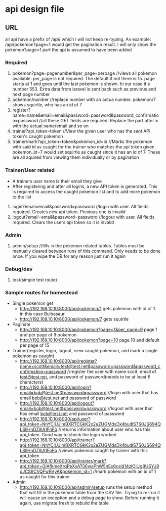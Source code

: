 # api design file

## URL
all api have a prefix of /api/ which I will not keep re-typing. An example: /api/pokemon?page=1 would get the pagination result. I will only show the pokemon?page=1 part the api is assumed to have been added

### Required
1. pokemon?page=pagenumber&per_page=perpage //views all pokemon available. per_page is not required. The default if not there is 15. page starts at 1 and goes until the last pokemon is shown. In our case it's number 553. Extra data from laravel is sent back such as previous and next page number
2. pokemon/number //replace number with an actua number. pokemon/7 shows squirtle, who has an id of 7
3. register?name=name&email=email&password=password&password_confirmation=password //all these GET fields are required. Replace the part after = with the actual name/email and so on
4. trainer?api_token=token //View the given user who has the sent API token's caught pokemon
5. trainer/mark?api_token=token&pokemon_id=id //Marks the pokemon with said id as caught for the trainer who matches the api token given. pokemon_id=7 would set squirtle as caught since it has an id of 7. These are all aquired from viewing them individually or by pagination

### Trainer/User related
* A trainers user name is their email they give
* After registering and after all logins, a new API token is generated. This is required to access the caught pokemon list and to add more pokemon to the list
1. login?email=email&password=password //login with user. All fields required. Creates new api token. Previous one is invalid
2. logout?email=email&password=password //logout with user. All fields required. Clears the users api token so it is invalid

### Admin
1. admin/setup //fills in the pokemon related tables. Tables must be manually cleared between runs of this command. Only needs to be done once. If you wipe the DB for any reason just run it again

### Debug/dev
1. test(simple test route)

### Sample routes for homestead
* Single pokemon get
   * http://192.168.10.10:8000/api/pokemon/1  gets pokemon with id of 1. in this case Bulbasaur
   * http://192.168.10.10:8000/api/pokemon/7  gets squirtle
* Paginate
   * http://192.168.10.10:8000/api/pokemon?page=1&per_page=9 page 1 and per page of 9 pokemon
   * http://192.168.10.10:8000/api/pokemon?page=10 page 10 and default per page of 15
* Trainer(register, login, logout, view caught pokemon, and mark a single pokemon as caught)
   * http://192.168.10.10:8000/api/register?name=scott&email=test@test.net&password=password&password_confirmation=password //register the user with name scott, email of test@test.net, and password of password(needs to be at least 6 characters)
   * http://192.168.10.10:8000/api/login?email=bob@test.net&password=password //login with user that has email bob@test.net and password of password
   * http://192.168.10.10:8000/api/logout?email=bob@test.net&password=password //logout with user that has email bob@test.net and password of password
   * http://192.168.10.10:8000/api/user?api_token=NnYCIUJimBXRTCGkK2x2eZUGMdsDk4budlS7S0JS694QLSllHnDZlhA1FnFb //returns information about user who has this api_token. Good way to check the login worked
   * http://192.168.10.10:8000/api/trainer?api_token=NnYCIUJimBXRTCGkK2x2eZUGMdsDk4budlS7S0JS694QLSllHnDZlhA1FnFb //views pokemon caught by trainer with this api_token
   * http://192.168.10.10:8000/api/trainer/mark?api_token=GIAfkmeXrqPeXyAT06waPhW5nEx6csld14zlOlUg8USYJ8cJCS9CVQFwRVyA&pokemon_id=1 //mark pokemon with an id of 1 as caught for this trainer
* Admin
   * http://192.168.10.10:8000/api/admin/setup  runs the setup method that will fill in the pokemon table from the CSV file. Trying to re-run it will cause an exception and a debug page to show. Before running it again, use migrate:fresh to rebuild the table

